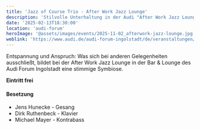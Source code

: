 ```yaml
---
title: 'Jazz of Course Trio - After Work Jazz Lounge'
description: 'Stilvolle Unterhaltung in der Audi "After Work Jazz Lounge"'
date: '2025-02-13T18:30:00'
location: 'audi-forum'
heroImage: '@assets/images/events/2025-11-02_afterwork-jazz-lounge.jpg'
weblink: 'https://www.audi.de/audi-forum-ingolstadt/de/veranstaltungen/jazz-im-audi-forum/#After-work-Jazz-Lounge'
---
```


Entspannung und Anspruch: Was sich bei anderen Gelegenheiten ausschließt, bildet bei der After Work Jazz Lounge in der Bar & Lounge des Audi Forum Ingolstadt eine stimmige Symbiose.

**Eintritt frei**

#### Besetzung

- Jens Hunecke - Gesang
- Dirk Ruthenbeck - Klavier
- Michael Mayer - Kontrabass